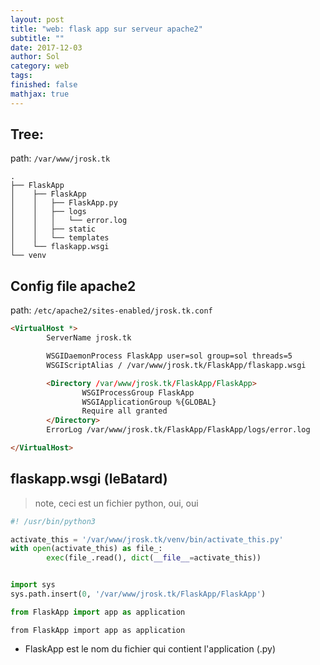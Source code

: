 ```yaml
---
layout: post
title: "web: flask app sur serveur apache2"
subtitle: ""
date: 2017-12-03
author: Sol
category: web
tags: 
finished: false
mathjax: true
---
```


## Tree:

path: `/var/www/jrosk.tk`

```
.
├── FlaskApp
│    ├── FlaskApp
│    │   ├── FlaskApp.py
│    │   ├── logs
│    │   │   └── error.log
│    │   ├── static
│    │   └── templates
│    └── flaskapp.wsgi
└── venv
```

## Config file apache2

path: `/etc/apache2/sites-enabled/jrosk.tk.conf`

```html
<VirtualHost *>
        ServerName jrosk.tk

        WSGIDaemonProcess FlaskApp user=sol group=sol threads=5
        WSGIScriptAlias / /var/www/jrosk.tk/FlaskApp/flaskapp.wsgi

        <Directory /var/www/jrosk.tk/FlaskApp/FlaskApp>
                WSGIProcessGroup FlaskApp
                WSGIApplicationGroup %{GLOBAL}
                Require all granted
        </Directory>
        ErrorLog /var/www/jrosk.tk/FlaskApp/FlaskApp/logs/error.log

</VirtualHost>
```

## flaskapp.wsgi (leBatard)

>note, ceci est un fichier python, oui, oui

```py
#! /usr/bin/python3

activate_this = '/var/www/jrosk.tk/venv/bin/activate_this.py'
with open(activate_this) as file_:
        exec(file_.read(), dict(__file__=activate_this))


import sys
sys.path.insert(0, '/var/www/jrosk.tk/FlaskApp/FlaskApp')

from FlaskApp import app as application
```

`from FlaskApp import app as application`
* FlaskApp est le nom du fichier qui contient l'application (.py)